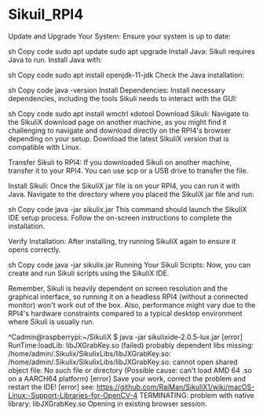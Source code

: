 # Sikuil_RPI4


Update and Upgrade Your System: Ensure your system is up to date:

sh
Copy code
sudo apt update
sudo apt upgrade
Install Java: Sikuli requires Java to run. Install Java with:

sh
Copy code
sudo apt install openjdk-11-jdk
Check the Java installation:

sh
Copy code
java -version
Install Dependencies: Install necessary dependencies, including the tools Sikuli needs to interact with the GUI:

sh
Copy code
sudo apt install wmctrl xdotool
Download Sikuli: Navigate to the SikuliX download page on another machine, as you might find it challenging to navigate and download directly on the RPI4's browser depending on your setup. Download the latest SikuliX version that is compatible with Linux.

Transfer Sikuli to RPI4: If you downloaded Sikuli on another machine, transfer it to your RPI4. You can use scp or a USB drive to transfer the file.

Install Sikuli: Once the SikuliX jar file is on your RPI4, you can run it with Java. Navigate to the directory where you placed the SikuliX jar file and run:

sh
Copy code
java -jar sikulix.jar
This command should launch the SikuliX IDE setup process. Follow the on-screen instructions to complete the installation.

Verify Installation: After installing, try running SikuliX again to ensure it opens correctly.

sh
Copy code
java -jar sikulix.jar
Running Your Sikuli Scripts: Now, you can create and run Sikuli scripts using the SikuliX IDE.

Remember, Sikuli is heavily dependent on screen resolution and the graphical interface, so running it on a headless RPI4 (without a connected monitor) won't work out of the box. Also, performance might vary due to the RPI4's hardware constraints compared to a typical desktop environment where Sikuli is usually run.



 ^Cadmin@raspberrypi:~/SikuliX $ java -jar sikulixide-2.0.5-lux.jar 
[error] RunTime:loadLib: libJXGrabKey.so (failed) probably dependent libs missing:
/home/admin/.Sikulix/SikulixLibs/libJXGrabKey.so: /home/admin/.Sikulix/SikulixLibs/libJXGrabKey.so: cannot open shared object file: No such file or directory (Possible cause: can't load AMD 64 .so on a AARCH64 platform)
[error] Save your work, correct the problem and restart the IDE!
[error] see: https://github.com/RaiMan/SikuliX1/wiki/macOS-Linux:-Support-Libraries-for-OpenCV-4
TERMINATING: problem with native library: libJXGrabKey.so
Opening in existing browser session.
